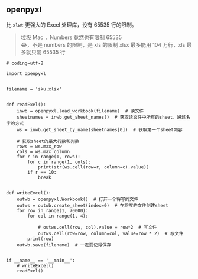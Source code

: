 ## openpyxl

比 `xlwt` 更强大的 Excel 处理库，没有 65535 行的限制。

> 垃圾 Mac ，Numbers 竟然也有限制 65535  
> 😂，不是 numbers 的限制，是 xls 的限制
> xlsx 最多能用 104 万行，xls 最多就只能 65535 行


```
# coding=utf-8

import openpyxl


filename = 'sku.xlsx'


def readExel():
    inwb = openpyxl.load_workbook(filename)  # 读文件
    sheetnames = inwb.get_sheet_names()  # 获取读文件中所有的sheet，通过名字的方式
    ws = inwb.get_sheet_by_name(sheetnames[0])  # 获取第一个sheet内容

    # 获取sheet的最大行数和列数
    rows = ws.max_row
    cols = ws.max_column
    for r in range(1, rows):
        for c in range(1, cols):
            print(str(ws.cell(row=r, column=c).value))
        if r == 10:
            break


def writeExcel():
    outwb = openpyxl.Workbook()  # 打开一个将写的文件
    outws = outwb.create_sheet(index=0)  # 在将写的文件创建sheet
    for row in range(1, 70000):
        for col in range(1, 4):

            # outws.cell(row, col).value = row*2  # 写文件
            outws.cell(row=row, column=col, value=row * 2)  # 写文件
        print(row)
    outwb.save(filename)  # 一定要记得保存


if __name__ == '__main__':
    # writeExcel()
    readExel()

```
